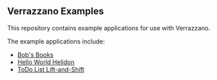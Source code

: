 ## Verrazzano Examples

This repository contains example applications for use with Verrazzano.

The example applications include:

* [Bob's Books](https://github.com/verrazzano/examples/blob/master/bobs-books/README.md)
* [Hello World Helidon](https://github.com/verrazzano/examples/blob/master/hello-helidon/README.md)
* [ToDo List Lift-and-Shift](https://github.com/verrazzano/examples/blob/master/todo-list/README.md)

